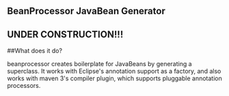 ## BeanProcessor JavaBean Generator

## UNDER CONSTRUCTION!!!


##What does it do?


beanprocessor creates boilerplate for JavaBeans by generating a superclass. It
works with Eclipse's annotation support as a factory, and also works with 
maven 3's compiler plugin, which supports pluggable annotation processors.




